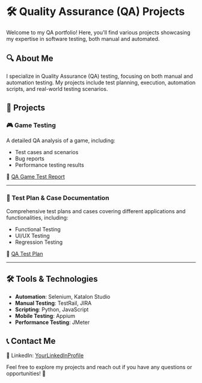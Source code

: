 # 🛠️ Quality Assurance (QA) Projects

Welcome to my QA portfolio! Here, you'll find various projects showcasing my expertise in software testing, both manual and automated.

## 🔍 About Me
I specialize in Quality Assurance (QA) testing, focusing on both manual and automation testing. My projects include test planning, execution, automation scripts, and real-world testing scenarios.

## 📂 Projects

### 🎮 Game Testing
A detailed QA analysis of a game, including:
- Test cases and scenarios
- Bug reports
- Performance testing results

📌 [QA Game Test Report](https://drive.google.com/drive/folders/1I6TK8Zzp6675-fLmT04rj1hLsqqZh1VR?usp=sharing)

---

### 📑 Test Plan & Case Documentation
Comprehensive test plans and cases covering different applications and functionalities, including:
- Functional Testing
- UI/UX Testing
- Regression Testing

📌 [QA Test Plan](https://drive.google.com/drive/folders/11lnS_O8YrXA3Ofe4l1Q9_nPJpVZSS1F2?usp=sharing)

---

## 🛠️ Tools & Technologies
- **Automation**: Selenium, Katalon Studio
- **Manual Testing**: TestRail, JIRA
- **Scripting**: Python, JavaScript
- **Mobile Testing**: Appium
- **Performance Testing**: JMeter

## 📞 Contact Me
🔗 LinkedIn: [YourLinkedInProfile](https://linkedin.com/in/bayusedana26)  

Feel free to explore my projects and reach out if you have any questions or opportunities! 🚀
